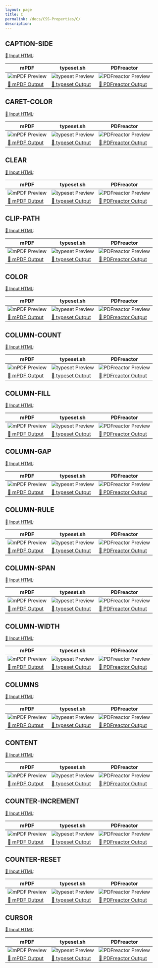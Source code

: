```yaml
---
layout: page
title: C
permalink: /docs/CSS-Properties/C/
description: 
---
```




## CAPTION-SIDE

[📄 Input HTML](/html/CSS%20Properties/C/caption-side.html):

| mPDF | typeset.sh | PDFreactor |
|---------|---------|---------|
| ![mPDF Preview](mpdf__html_CSS_Properties_C_caption-side.html.png) | ![typeset Preview](typeset__html_CSS_Properties_C_caption-side.html.png) | ![PDFreactor Preview](pdfreactor__html_CSS_Properties_C_caption-side.html.png) |
| [📕 mPDF Output](mpdf__html_CSS_Properties_C_caption-side.html.pdf) | [📕 typeset Output](typeset__html_CSS_Properties_C_caption-side.html.pdf) | [📕 PDFreactor Output](pdfreactor__html_CSS_Properties_C_caption-side.html.pdf) |
## CARET-COLOR

[📄 Input HTML](/html/CSS%20Properties/C/caret-color.html):

| mPDF | typeset.sh | PDFreactor |
|---------|---------|---------|
| ![mPDF Preview](mpdf__html_CSS_Properties_C_caret-color.html.png) | ![typeset Preview](typeset__html_CSS_Properties_C_caret-color.html.png) | ![PDFreactor Preview](pdfreactor__html_CSS_Properties_C_caret-color.html.png) |
| [📕 mPDF Output](mpdf__html_CSS_Properties_C_caret-color.html.pdf) | [📕 typeset Output](typeset__html_CSS_Properties_C_caret-color.html.pdf) | [📕 PDFreactor Output](pdfreactor__html_CSS_Properties_C_caret-color.html.pdf) |
## CLEAR

[📄 Input HTML](/html/CSS%20Properties/C/clear.html):

| mPDF | typeset.sh | PDFreactor |
|---------|---------|---------|
| ![mPDF Preview](mpdf__html_CSS_Properties_C_clear.html.png) | ![typeset Preview](typeset__html_CSS_Properties_C_clear.html.png) | ![PDFreactor Preview](pdfreactor__html_CSS_Properties_C_clear.html.png) |
| [📕 mPDF Output](mpdf__html_CSS_Properties_C_clear.html.pdf) | [📕 typeset Output](typeset__html_CSS_Properties_C_clear.html.pdf) | [📕 PDFreactor Output](pdfreactor__html_CSS_Properties_C_clear.html.pdf) |
## CLIP-PATH

[📄 Input HTML](/html/CSS%20Properties/C/clip-path.html):

| mPDF | typeset.sh | PDFreactor |
|---------|---------|---------|
| ![mPDF Preview](mpdf__html_CSS_Properties_C_clip-path.html.png) | ![typeset Preview](typeset__html_CSS_Properties_C_clip-path.html.png) | ![PDFreactor Preview](pdfreactor__html_CSS_Properties_C_clip-path.html.png) |
| [📕 mPDF Output](mpdf__html_CSS_Properties_C_clip-path.html.pdf) | [📕 typeset Output](typeset__html_CSS_Properties_C_clip-path.html.pdf) | [📕 PDFreactor Output](pdfreactor__html_CSS_Properties_C_clip-path.html.pdf) |
## COLOR

[📄 Input HTML](/html/CSS%20Properties/C/color.html):

| mPDF | typeset.sh | PDFreactor |
|---------|---------|---------|
| ![mPDF Preview](mpdf__html_CSS_Properties_C_color.html.png) | ![typeset Preview](typeset__html_CSS_Properties_C_color.html.png) | ![PDFreactor Preview](pdfreactor__html_CSS_Properties_C_color.html.png) |
| [📕 mPDF Output](mpdf__html_CSS_Properties_C_color.html.pdf) | [📕 typeset Output](typeset__html_CSS_Properties_C_color.html.pdf) | [📕 PDFreactor Output](pdfreactor__html_CSS_Properties_C_color.html.pdf) |
## COLUMN-COUNT

[📄 Input HTML](/html/CSS%20Properties/C/column-count.html):

| mPDF | typeset.sh | PDFreactor |
|---------|---------|---------|
| ![mPDF Preview](mpdf__html_CSS_Properties_C_column-count.html.png) | ![typeset Preview](typeset__html_CSS_Properties_C_column-count.html.png) | ![PDFreactor Preview](pdfreactor__html_CSS_Properties_C_column-count.html.png) |
| [📕 mPDF Output](mpdf__html_CSS_Properties_C_column-count.html.pdf) | [📕 typeset Output](typeset__html_CSS_Properties_C_column-count.html.pdf) | [📕 PDFreactor Output](pdfreactor__html_CSS_Properties_C_column-count.html.pdf) |
## COLUMN-FILL

[📄 Input HTML](/html/CSS%20Properties/C/column-fill.html):

| mPDF | typeset.sh | PDFreactor |
|---------|---------|---------|
| ![mPDF Preview](mpdf__html_CSS_Properties_C_column-fill.html.png) | ![typeset Preview](typeset__html_CSS_Properties_C_column-fill.html.png) | ![PDFreactor Preview](pdfreactor__html_CSS_Properties_C_column-fill.html.png) |
| [📕 mPDF Output](mpdf__html_CSS_Properties_C_column-fill.html.pdf) | [📕 typeset Output](typeset__html_CSS_Properties_C_column-fill.html.pdf) | [📕 PDFreactor Output](pdfreactor__html_CSS_Properties_C_column-fill.html.pdf) |
## COLUMN-GAP

[📄 Input HTML](/html/CSS%20Properties/C/column-gap.html):

| mPDF | typeset.sh | PDFreactor |
|---------|---------|---------|
| ![mPDF Preview](mpdf__html_CSS_Properties_C_column-gap.html.png) | ![typeset Preview](typeset__html_CSS_Properties_C_column-gap.html.png) | ![PDFreactor Preview](pdfreactor__html_CSS_Properties_C_column-gap.html.png) |
| [📕 mPDF Output](mpdf__html_CSS_Properties_C_column-gap.html.pdf) | [📕 typeset Output](typeset__html_CSS_Properties_C_column-gap.html.pdf) | [📕 PDFreactor Output](pdfreactor__html_CSS_Properties_C_column-gap.html.pdf) |
## COLUMN-RULE

[📄 Input HTML](/html/CSS%20Properties/C/column-rule.html):

| mPDF | typeset.sh | PDFreactor |
|---------|---------|---------|
| ![mPDF Preview](mpdf__html_CSS_Properties_C_column-rule.html.png) | ![typeset Preview](typeset__html_CSS_Properties_C_column-rule.html.png) | ![PDFreactor Preview](pdfreactor__html_CSS_Properties_C_column-rule.html.png) |
| [📕 mPDF Output](mpdf__html_CSS_Properties_C_column-rule.html.pdf) | [📕 typeset Output](typeset__html_CSS_Properties_C_column-rule.html.pdf) | [📕 PDFreactor Output](pdfreactor__html_CSS_Properties_C_column-rule.html.pdf) |
## COLUMN-SPAN

[📄 Input HTML](/html/CSS%20Properties/C/column-span.html):

| mPDF | typeset.sh | PDFreactor |
|---------|---------|---------|
| ![mPDF Preview](mpdf__html_CSS_Properties_C_column-span.html.png) | ![typeset Preview](typeset__html_CSS_Properties_C_column-span.html.png) | ![PDFreactor Preview](pdfreactor__html_CSS_Properties_C_column-span.html.png) |
| [📕 mPDF Output](mpdf__html_CSS_Properties_C_column-span.html.pdf) | [📕 typeset Output](typeset__html_CSS_Properties_C_column-span.html.pdf) | [📕 PDFreactor Output](pdfreactor__html_CSS_Properties_C_column-span.html.pdf) |
## COLUMN-WIDTH

[📄 Input HTML](/html/CSS%20Properties/C/column-width.html):

| mPDF | typeset.sh | PDFreactor |
|---------|---------|---------|
| ![mPDF Preview](mpdf__html_CSS_Properties_C_column-width.html.png) | ![typeset Preview](typeset__html_CSS_Properties_C_column-width.html.png) | ![PDFreactor Preview](pdfreactor__html_CSS_Properties_C_column-width.html.png) |
| [📕 mPDF Output](mpdf__html_CSS_Properties_C_column-width.html.pdf) | [📕 typeset Output](typeset__html_CSS_Properties_C_column-width.html.pdf) | [📕 PDFreactor Output](pdfreactor__html_CSS_Properties_C_column-width.html.pdf) |
## COLUMNS

[📄 Input HTML](/html/CSS%20Properties/C/columns.html):

| mPDF | typeset.sh | PDFreactor |
|---------|---------|---------|
| ![mPDF Preview](mpdf__html_CSS_Properties_C_columns.html.png) | ![typeset Preview](typeset__html_CSS_Properties_C_columns.html.png) | ![PDFreactor Preview](pdfreactor__html_CSS_Properties_C_columns.html.png) |
| [📕 mPDF Output](mpdf__html_CSS_Properties_C_columns.html.pdf) | [📕 typeset Output](typeset__html_CSS_Properties_C_columns.html.pdf) | [📕 PDFreactor Output](pdfreactor__html_CSS_Properties_C_columns.html.pdf) |
## CONTENT

[📄 Input HTML](/html/CSS%20Properties/C/content.html):

| mPDF | typeset.sh | PDFreactor |
|---------|---------|---------|
| ![mPDF Preview](mpdf__html_CSS_Properties_C_content.html.png) | ![typeset Preview](typeset__html_CSS_Properties_C_content.html.png) | ![PDFreactor Preview](pdfreactor__html_CSS_Properties_C_content.html.png) |
| [📕 mPDF Output](mpdf__html_CSS_Properties_C_content.html.pdf) | [📕 typeset Output](typeset__html_CSS_Properties_C_content.html.pdf) | [📕 PDFreactor Output](pdfreactor__html_CSS_Properties_C_content.html.pdf) |
## COUNTER-INCREMENT

[📄 Input HTML](/html/CSS%20Properties/C/counter-increment.html):

| mPDF | typeset.sh | PDFreactor |
|---------|---------|---------|
| ![mPDF Preview](mpdf__html_CSS_Properties_C_counter-increment.html.png) | ![typeset Preview](typeset__html_CSS_Properties_C_counter-increment.html.png) | ![PDFreactor Preview](pdfreactor__html_CSS_Properties_C_counter-increment.html.png) |
| [📕 mPDF Output](mpdf__html_CSS_Properties_C_counter-increment.html.pdf) | [📕 typeset Output](typeset__html_CSS_Properties_C_counter-increment.html.pdf) | [📕 PDFreactor Output](pdfreactor__html_CSS_Properties_C_counter-increment.html.pdf) |
## COUNTER-RESET

[📄 Input HTML](/html/CSS%20Properties/C/counter-reset.html):

| mPDF | typeset.sh | PDFreactor |
|---------|---------|---------|
| ![mPDF Preview](mpdf__html_CSS_Properties_C_counter-reset.html.png) | ![typeset Preview](typeset__html_CSS_Properties_C_counter-reset.html.png) | ![PDFreactor Preview](pdfreactor__html_CSS_Properties_C_counter-reset.html.png) |
| [📕 mPDF Output](mpdf__html_CSS_Properties_C_counter-reset.html.pdf) | [📕 typeset Output](typeset__html_CSS_Properties_C_counter-reset.html.pdf) | [📕 PDFreactor Output](pdfreactor__html_CSS_Properties_C_counter-reset.html.pdf) |
## CURSOR

[📄 Input HTML](/html/CSS%20Properties/C/cursor.html):

| mPDF | typeset.sh | PDFreactor |
|---------|---------|---------|
| ![mPDF Preview](mpdf__html_CSS_Properties_C_cursor.html.png) | ![typeset Preview](typeset__html_CSS_Properties_C_cursor.html.png) | ![PDFreactor Preview](pdfreactor__html_CSS_Properties_C_cursor.html.png) |
| [📕 mPDF Output](mpdf__html_CSS_Properties_C_cursor.html.pdf) | [📕 typeset Output](typeset__html_CSS_Properties_C_cursor.html.pdf) | [📕 PDFreactor Output](pdfreactor__html_CSS_Properties_C_cursor.html.pdf) |


